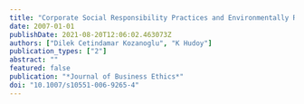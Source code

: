 ```yaml
---
title: "Corporate Social Responsibility Practices and Environmentally Responsible Behaviour: The Case of the United Nations Global Compact"
date: 2007-01-01
publishDate: 2021-08-20T12:06:02.463073Z
authors: ["Dilek Cetindamar Kozanoglu", "K Hudoy"]
publication_types: ["2"]
abstract: ""
featured: false
publication: "*Journal of Business Ethics*"
doi: "10.1007/s10551-006-9265-4"
---
```


